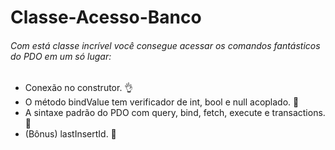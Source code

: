 # Classe-Acesso-Banco


###### Com está classe incrível você consegue acessar os comandos fantásticos do PDO em um só lugar:
- Conexão no construtor. 👌
- O método bindValue tem verificador de int, bool e null acoplado. 🙏
- A sintaxe padrão do PDO com query, bind, fetch, execute e transactions. 🚀
- (Bônus) lastInsertId. 🎉
